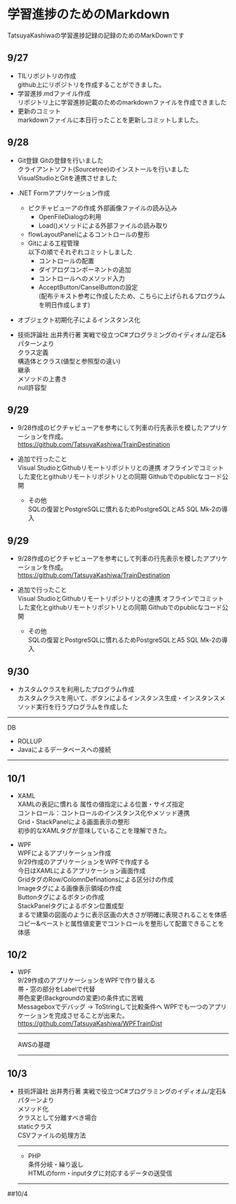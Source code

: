 学習進捗のためのMarkdown
===============================
TatsuyaKashiwaの学習進捗記録の記録のためのMarkDownです

## 9/27
- TILリポジトリの作成  
  github上にリポジトリを作成することができました。
- 学習進捗.mdファイル作成  
  リポジトリ上に学習進捗記載のためのmarkdownファイルを作成できました
- 更新のコミット  
  markdownファイルに本日行ったことを更新しコミットしました。

## 9/28
- Git登録
  Gitの登録を行いました  
  クライアントソフト(Sourcetree)のインストールを行いました  
  VisualStudioとGitを連携させました
- .NET Formアプリケーション作成  
  - ピクチャビューアの作成
    外部画像ファイルの読み込み
      - OpenFileDialogの利用
      - Load()メソッドによる外部ファイルの読み取り  
  - flowLayoutPanelによるコントロールの整形
  - Gitによる工程管理  
    以下の順でそれぞれコミットしました
    - コントロールの配置
    - ダイアログコンポーネントの追加
    - コントロールへのメソッド入力
    - AcceptButton/CanselButtonの設定  
      (配布テキスト参考に作成したため、こちらに上げられるプログラムを明日作成します)
- オブジェクト初期化子によるインスタンス化

- 技術評論社 出井秀行著 実戦で役立つC#プログラミングのイディオム/定石&パターンより  
 クラス定義  
 構造体とクラス(値型と参照型の違い)  
 継承  
 メソッドの上書き  
 null許容型

## 9/29
- 9/28作成のピクチャビューアを参考にして列車の行先表示を模したアプリケーションを作成。  
  https://github.com/TatsuyaKashiwa/TrainDestination  

- 追加で行ったこと  
  Visual StudioとGithubリモートリポジトリとの連携
  オフラインでコミットした変化とgithubリモートリポジトリとの同期
  Githubでのpublicなコード公開

  - その他  
  SQLの復習とPostgreSQLに慣れるためPostgreSQLとA5 SQL Mk-2の導入

## 9/29
- 9/28作成のピクチャビューアを参考にして列車の行先表示を模したアプリケーションを作成。  
  https://github.com/TatsuyaKashiwa/TrainDestination  

- 追加で行ったこと  
  Visual StudioとGithubリモートリポジトリとの連携
  オフラインでコミットした変化とgithubリモートリポジトリとの同期
  Githubでのpublicなコード公開

  - その他  
  SQLの復習とPostgreSQLに慣れるためPostgreSQLとA5 SQL Mk-2の導入

## 9/30
- カスタムクラスを利用したプログラム作成  
  カスタムクラスを用いて、ボタンによるインスタンス生成・インスタンスメソッド実行を行うプログラムを作成した

***
DB  
- ROLLUP
- Javaによるデータベースへの接続
***

## 10/1
- XAML  
  XAMLの表記に慣れる
  属性の値指定による位置・サイズ指定  
  コントロール：コントロールのインスタンス化やメソッド連携  
  Grid・StackPanelによる画面表示の整形  
  初歩的なXAMLタグが意味していることを理解できた。  

- WPF  
  WPFによるアプリケーション作成  
  9/29作成のアプリケーションをWPFで作成する  
  今日はXAMLによるアプリケーション画面作成  
  GridタグのRow/ColomnDefinationsによる区分けの作成  
  Imageタグによる画像表示領域の作成  
  Buttonタグによるボタンの作成  
  StackPanelタグによるボタン位置成型  
  まるで建築の図面のように表示区画の大きさが明確に表現されることを体感  
  コピー&ペーストと属性値変更でコントロールを整形して配置できることを体感

## 10/2
 - WPF  
   9/29作成のアプリケーションをWPFで作り替える  
   帯・窓の部分をLabelで代替  
   帯色変更(Backgroundの変更)の条件式に苦戦  
   Messageboxでデバッグ → ToStringして比較条件へ
   WPFでも一つのアプリケーションを完成させることが出来た。
   https://github.com/TatsuyaKashiwa/WPFTrainDist

   ***
   AWSの基礎
   ***

## 10/3
- 技術評論社 出井秀行著 実戦で役立つC#プログラミングのイディオム/定石&パターンより  
  メソッド化  
  クラスとして分離すべき場合  
  staticクラス  
  CSVファイルの処理方法

  ***
  - PHP  
  条件分岐・繰り返し  
  HTMLのform・inputタグに対応するデータの送受信
  ***
  
##10/4
